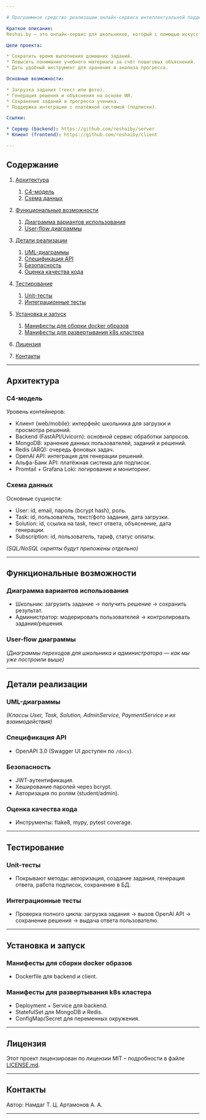```yaml
---

# Программное средство реализации онлайн-сервиса интеллектуальной поддержки решения домашних заданий учащихся школ и студентов университета при помощи ИИ-ассистента

Краткое описание:
Reshai.by — это онлайн-сервис для школьников, который с помощью искусственного интеллекта помогает решать домашние задания.

Цели проекта:

* Сократить время выполнения домашних заданий.
* Повысить понимание учебного материала за счёт пошаговых объяснений.
* Дать удобный инструмент для хранения и анализа прогресса.

Основные возможности:

* Загрузка задания (текст или фото).
* Генерация решения и объяснения на основе ИИ.
* Сохранение заданий и прогресса ученика.
* Поддержка интеграции с платёжной системой (подписки).

Ссылки:

* Сервер (backend): https://github.com/reshaiby/server
* Клиент (frontend): https://github.com/reshaiby/client

---
```


## Содержание

1. [Архитектура](#Архитектура)

   1. [C4-модель](#C4-модель)
   2. [Схема данных](#Схема_данных)
2. [Функциональные возможности](#Функциональные_возможности)

   1. [Диаграмма вариантов использования](#Диаграмма_вариантов_использования)
   2. [User-flow диаграммы](#User-flow_диаграммы)
3. [Детали реализации](#Детали_реализации)

   1. [UML-диаграммы](#UML-диаграммы)
   2. [Спецификация API](#Спецификация_API)
   3. [Безопасность](#Безопасность)
   4. [Оценка качества кода](#Оценка_качества_кода)
4. [Тестирование](#Тестирование)

   1. [Unit-тесты](#Unit-тесты)
   2. [Интеграционные тесты](#Интеграционные_тесты)
5. [Установка и запуск](#installation)

   1. [Манифесты для сборки docker образов](#Манифесты_для_сборки_docker_образов)
   2. [Манифесты для развертывания k8s кластера](#Манифесты_для_развертывания_k8s_кластера)
6. [Лицензия](#Лицензия)
7. [Контакты](#Контакты)

---

## Архитектура

### C4-модель

Уровень контейнеров:

* Клиент (web/mobile): интерфейс школьника для загрузки и просмотра решений.
* Backend (FastAPI/Uvicorn): основной сервис обработки запросов.
* MongoDB: хранение данных пользователей, заданий и решений.
* Redis (ARQ): очередь фоновых задач.
* OpenAI API: интеграция для генерации решений.
* Альфа-Банк API: платёжная система для подписок.
* Promtail + Grafana Loki: логирование и мониторинг.

### Схема данных

Основные сущности:

* User: id, email, пароль (bcrypt hash), роль.
* Task: id, пользователь, текст/фото задания, дата загрузки.
* Solution: id, ссылка на task, текст ответа, объяснение, дата генерации.
* Subscription: id, пользователь, тариф, статус оплаты.

*(SQL/NoSQL скрипты будут приложены отдельно)*

---

## Функциональные возможности

### Диаграмма вариантов использования

* Школьник: загрузить задание → получить решение → сохранить результат.
* Администратор: модерировать пользователей → контролировать задания/решения.

### User-flow диаграммы

*(Диаграммы переходов для школьника и администратора — как мы уже построили выше)*

---

## Детали реализации

### UML-диаграммы

*(Классы User, Task, Solution, AdminService, PaymentService и их взаимодействия)*

### Спецификация API

* OpenAPI 3.0 (Swagger UI доступен по `/docs`).

### Безопасность

* JWT-аутентификация.
* Хеширование паролей через bcrypt.
* Авторизация по ролям (student/admin).

### Оценка качества кода

* Инструменты: flake8, mypy, pytest coverage.

---

## Тестирование

### Unit-тесты

* Покрывают методы: авторизация, создание задания, генерация ответа, работа подписок, сохранение в БД.

### Интеграционные тесты

* Проверка полного цикла: загрузка задания → вызов OpenAI API → сохранение решения → выдача ответа пользователю.

---

## Установка и запуск

### Манифесты для сборки docker образов

* Dockerfile для backend и client.

### Манифесты для развертывания k8s кластера

* Deployment + Service для backend.
* StatefulSet для MongoDB и Redis.
* ConfigMap/Secret для переменных окружения.

---

## Лицензия

Этот проект лицензирован по лицензии MIT – подробности в файле [LICENSE.md](LICENSE.md).

---

## Контакты

Автор: Намдаг Т. Ц.
       Артамонов А. А.

---
